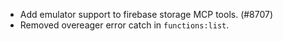 - Add emulator support to firebase storage MCP tools. (#8707)
- Removed overeager error catch in `functions:list`.

